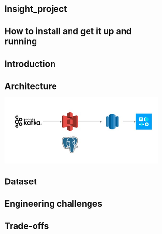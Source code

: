 # Insight_project

# How to install and get it up and running

# Introduction
# Architecture
![alt text](./pipelin3.jpg)

# Dataset
# Engineering challenges
# Trade-offs